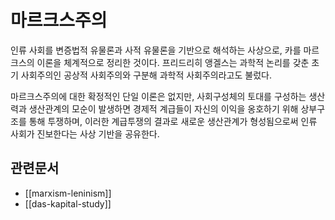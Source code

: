 # 마르크스주의

인류 사회를 변증법적 유물론과 사적 유물론을 기반으로 해석하는 사상으로, 카를 마르크스의 이론을 체계적으로 정리한 것이다. 프리드리히 앵겔스는 과학적 논리를 갖춘 초기 사회주의인 공상적 사회주의와 구분해 과학적 사회주의라고도 불렀다.

마르크스주의에 대한 확정적인 단일 이론은 없지만, 사회구성체의 토대를 구성하는 생산력과 생산관계의 모순이 발생하면 경제적 계급들이 자신의 이익을 옹호하기 위해 상부구조를 통해 투쟁하며, 이러한 계급투쟁의 결과로 새로운 생산관계가 형성됨으로써 인류 사회가 진보한다는 사상 기반을 공유한다.

## 관련문서

- [[marxism-leninism]]
- [[das-kapital-study]]
